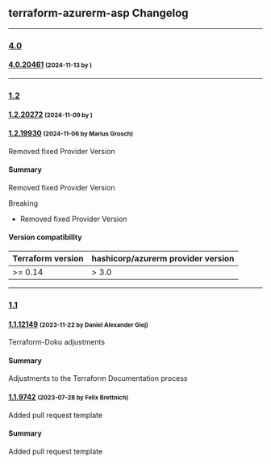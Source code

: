 ## terraform-azurerm-asp Changelog
---
### [4.0](https://dev.azure.com/BASFTerraform/TerraformRegistry/_git/terraform-azurerm-asp?version=GT4.0)

#### [4.0.20461](https://dev.azure.com/BASFTerraform/TerraformRegistry/_git/terraform-azurerm-asp?version=GT4.0.20461) <small>(2024-11-13 by )</small>




---
### [1.2](https://dev.azure.com/BASFTerraform/TerraformRegistry/_git/terraform-azurerm-asp?version=GT1.2)

#### [1.2.20272](https://dev.azure.com/BASFTerraform/TerraformRegistry/_git/terraform-azurerm-asp?version=GT1.2.20272) <small>(2024-11-09 by )</small>





#### [1.2.19930](https://dev.azure.com/BASFTerraform/TerraformRegistry/_git/terraform-azurerm-asp?version=GT1.2.19930) <small>(2024-11-06 by Marius Grosch)</small>
Removed fixed Provider Version

#### Summary
Removed fixed Provider Version

Breaking
  * Removed fixed Provider Version

#### Version compatibility

| Terraform version | hashicorp/azurerm provider version |
|-------------------| ---------------------------------- |
| >= 0.14          | > 3.0                           |

---
### [1.1](https://dev.azure.com/BASFTerraform/TerraformRegistry/_git/terraform-azurerm-asp?version=GT1.1)

#### [1.1.12149](https://dev.azure.com/BASFTerraform/TerraformRegistry/_git/terraform-azurerm-asp?version=GT1.1.12149) <small>(2023-11-22 by Daniel Alexander Giej)</small>
Terraform-Doku adjustments

#### Summary
Adjustments to the Terraform Documentation process


#### [1.1.9742](https://dev.azure.com/BASFTerraform/TerraformRegistry/_git/terraform-azurerm-asp?version=GT1.1.9742) <small>(2023-07-28 by Felix Brettnich)</small>
Added pull request template

#### Summary
Added pull request template

